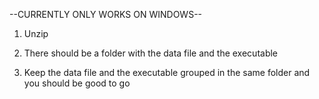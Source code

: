 --CURRENTLY ONLY WORKS ON WINDOWS--

1. Unzip 

2. There should be a folder with the data file and the executable

3. Keep the data file and the executable grouped in the same folder and you should be good to go

